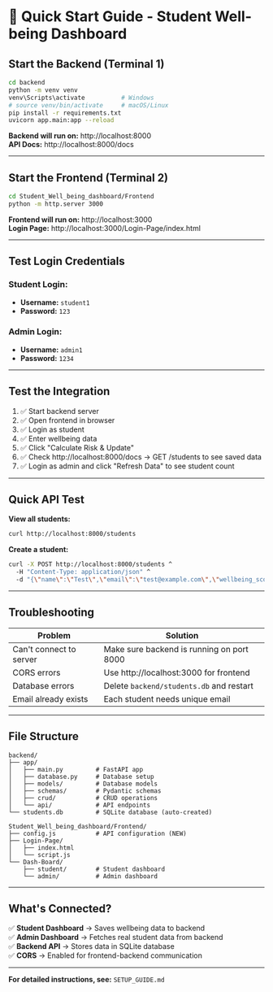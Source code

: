 # 🚀 Quick Start Guide - Student Well-being Dashboard

## Start the Backend (Terminal 1)

```bash
cd backend
python -m venv venv
venv\Scripts\activate          # Windows
# source venv/bin/activate     # macOS/Linux
pip install -r requirements.txt
uvicorn app.main:app --reload
```

**Backend will run on:** http://localhost:8000  
**API Docs:** http://localhost:8000/docs

---

## Start the Frontend (Terminal 2)

```bash
cd Student_Well_being_dashboard/Frontend
python -m http.server 3000
```

**Frontend will run on:** http://localhost:3000  
**Login Page:** http://localhost:3000/Login-Page/index.html

---

## Test Login Credentials

### Student Login:
- **Username:** `student1`
- **Password:** `123`

### Admin Login:
- **Username:** `admin1`
- **Password:** `1234`

---

## Test the Integration

1. ✅ Start backend server
2. ✅ Open frontend in browser
3. ✅ Login as student
4. ✅ Enter wellbeing data
5. ✅ Click "Calculate Risk & Update"
6. ✅ Check http://localhost:8000/docs → GET /students to see saved data
7. ✅ Login as admin and click "Refresh Data" to see student count

---

## Quick API Test

**View all students:**
```bash
curl http://localhost:8000/students
```

**Create a student:**
```bash
curl -X POST http://localhost:8000/students ^
  -H "Content-Type: application/json" ^
  -d "{\"name\":\"Test\",\"email\":\"test@example.com\",\"wellbeing_score\":75}"
```

---

## Troubleshooting

| Problem | Solution |
|---------|----------|
| Can't connect to server | Make sure backend is running on port 8000 |
| CORS errors | Use http://localhost:3000 for frontend |
| Database errors | Delete `backend/students.db` and restart |
| Email already exists | Each student needs unique email |

---

## File Structure

```
backend/
├── app/
│   ├── main.py         # FastAPI app
│   ├── database.py     # Database setup
│   ├── models/         # Database models
│   ├── schemas/        # Pydantic schemas
│   ├── crud/           # CRUD operations
│   └── api/            # API endpoints
└── students.db         # SQLite database (auto-created)

Student_Well_being_dashboard/Frontend/
├── config.js           # API configuration (NEW)
├── Login-Page/
│   ├── index.html
│   └── script.js
└── Dash-Board/
    ├── student/        # Student dashboard
    └── admin/          # Admin dashboard
```

---

## What's Connected?

✅ **Student Dashboard** → Saves wellbeing data to backend  
✅ **Admin Dashboard** → Fetches real student data from backend  
✅ **Backend API** → Stores data in SQLite database  
✅ **CORS** → Enabled for frontend-backend communication  

---

**For detailed instructions, see:** `SETUP_GUIDE.md`

